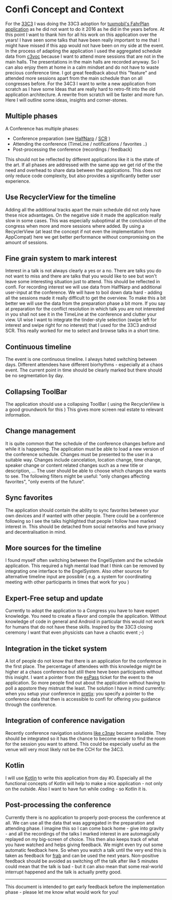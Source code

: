 # Confi Concept and Context

For the	[33C3](https://events.ccc.de/congress/2016/wiki/Main_Page) I was doing the 33C3 adoption for [tuxmobil's FahrPlan application](http://github.com/tuxmobil/campfahrplan) as he did not want to do it 2016 as he did in the years before.
At this point I want to thank him for all his work on this application over the years! I have seen some talks that have been really important to me that I might have missed if this app would not have been on my side at the event.
In the process of adapting the application I used the aggregated schedule data from [c3voc](https://c3voc.de) because I want to attend more sessions that are not in the main halls. The presentations in the main halls are recorded anyway. So I can also enjoy them at home in a calm mindset and do not have to waste precious conference time. I got great feedback about this "feature" and attended more sessions apart from the main schedule than on all congresses before.
For the	34C3 I want to write a new application from scratch as I have some Ideas that are really hard to retro-fit into the old application architecture. A rewrite from scratch will be faster and more fun. Here I will outline some ideas, insights and corner-stones.

## Multiple phases

A Conference has multiple phases:

 * Conference preparation (see [HalfNarp](http://halfnarp.events.ccc.de) / [SCR](https://github.com/ligi/SCR) )
 * Attending the conference (TimeLine / notifications / favorites ..)
 * Post-processing the conference (recordings / feedback)

This should not be reflected by different applications like it is the state of the art. If all phases are addressed with the same app we get rid of the the need and overhead to share data between the applications. This does not only reduce code complexity, but also provides a significantly better user experience.

## Use RecyclerView for the timeline

Adding all the additional tracks apart the main schedule did not only have these nice advantages. On the negative side it made the application really slow in some cases. This was especially suboptimal at the conclusion of the congress when more and more sessions where added. By using a RecyclerView (at least the concept if not even the implementation from AppCompat) here we get better performance without compromising on the amount of sessions.

## Fine grain system to mark interest

Interest in a talk is not always clearly a yes or a no. There are talks you do not want to miss and there are talks that you would like to see but won't leave some interesting situation just to attend. This should be reflected in confi.
For recording interest we will use data from HalfNarp and additional user-input at the conference. We will have to boil down data hard - adding all the sessions made it really difficult to get the overview. To make this a bit better we will use the data from the preparation phase a bit more. If you say at preparation for the conflict resolution in which talk you are not interested in you shall not see it in the TimeLine at the conference and clutter your view.
UI wise I want to integrate the tinder-style selection (swipe left for interest and swipe right for no interest) that I used for the 33C3 android SCR. This really worked for me to select and browse talks in a short time.

## Continuous timeline

The event is one continuous timeline. I always hated switching between days. Different attendees have different biorhythms - especially at a chaos event. The current point in time should be clearly marked but there should be no segmentation by day.

## Collapsing ToolBar

The application should use a collapsing ToolBar ( using the RecyclerView is a good groundwork for this )
This gives more screen real estate to relevant information.

## Change management

It is quite common that the schedule of the conference changes before and while it is happening. The application must be able to load a new version of the conference schedule. Changes must be presented to the user in a suitable way. Changes include cancelation, location change, time change, speaker change or content related changes such as a new title or description, ... The user should be able to choose which changes she wants to see. The following filters might be useful: "only changes affecting favorites", "only events of the future".

## Sync favorites

The application should contain the ability to sync favorites between your own devices and if wanted with other people. There could be a conference following so I see the talks highlighted that people I follow have marked interest in. This should be detached from social networks and have privacy and decentralisation in mind.

## More sources for the timeline

I found myself often switching between the EngelSystem and the schedule application. This required a high mental load that I think can be removed by integrating one interface to the EngelSystem. Also other sources for alternative timeline input are possible ( e.g. a system for coordinating meeting with other participants in times that work for you )

## Expert-Free setup and update

Currently to adopt the application to a Congress you have to have expert knowledge. You need to create a flavor and compile the application. Without knowledge of code in general and Android in particular this would not work for humans that do not have these skills. Inspired by the 33C3 closing ceremony I want that even physicists can have a chaotic event ;-)

## Integration in the ticket system

A lot of people do not know that there is an application for the conference in the first place. The percentage of attendees with this knowledge might be higher at a chaos conference but still there heve been participants without this insight. I want a pointer from the [esPass](http://espass.it) ticket for the event to the application. So more people find out about the application without having to poll a appstore they mistrust the least.
The solution I have in mind currently: when you setup your conference in [pretix](https://github.com/pretix): you specify a pointer to the conference data that then is accessible to confi for offering you guidance through the conference.

## Integration of conference navigation

Recently conference navigation solutions [like c3nav](https://github.com/c3nav) became available. They should be integrated so it has the chance to become easier to find the room for the session you want to attend. This could be especially useful as the venue will very most likely not be the CCH for the 34C3.

## Kotlin

I will use [Kotlin](https://kotlinlang.org) to write this application from day #0. Especially all the functional concepts of Kotlin will help to make a nice application - not only on the outside. Also I want to have fun while coding - so Kotlin it is.

## Post-processing the conference

Currently there is no application to properly post-process the conference at all. We can use all the data that was aggregated in the preparation and attending phase. I imagine this so I can come back home - give into gravity - and all the recordings of the talks I marked interest in are automagically replayed on my big-screen of choice. This then also keeps track of what you have watched and helps giving feedback. We might even try out some automatic feedback here. So when you watch a talk until the very end this is taken as feedback for [frab](http://frab.github.io/frab) and can be used the next years. Non-positive feedback should be avoided as switching off the talk after like 5 minutes could mean that the talk is bad - but it can also mean that some real-world interrupt happened and the talk is actually pretty good.

---

This document is intended to get early feedback before the implementation phase - please let me know what would work for you!
